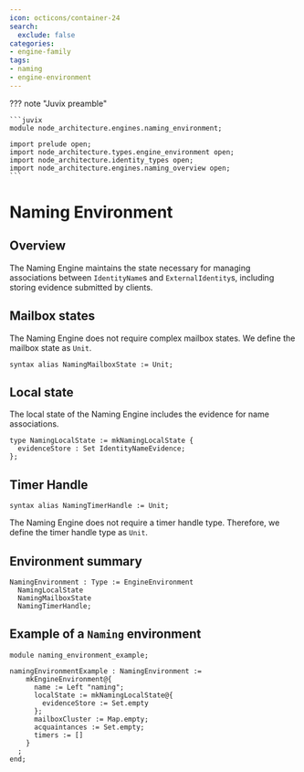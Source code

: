 ```yaml
---
icon: octicons/container-24
search:
  exclude: false
categories:
- engine-family
tags:
- naming
- engine-environment
---
```


??? note "Juvix preamble"

    ```juvix
    module node_architecture.engines.naming_environment;

    import prelude open;
    import node_architecture.types.engine_environment open;
    import node_architecture.identity_types open;
    import node_architecture.engines.naming_overview open;
    ```

# Naming Environment

## Overview

The Naming Engine maintains the state necessary for managing associations between `IdentityName`s and `ExternalIdentity`s, including storing evidence submitted by clients.

## Mailbox states

The Naming Engine does not require complex mailbox states. We define the mailbox state as `Unit`.

```juvix
syntax alias NamingMailboxState := Unit;
```

## Local state

The local state of the Naming Engine includes the evidence for name associations.

```juvix
type NamingLocalState := mkNamingLocalState {
  evidenceStore : Set IdentityNameEvidence;
};
```

## Timer Handle

```juvix
syntax alias NamingTimerHandle := Unit;
```

The Naming Engine does not require a timer handle type. Therefore, we define the timer handle type as `Unit`.

## Environment summary

```juvix
NamingEnvironment : Type := EngineEnvironment 
  NamingLocalState 
  NamingMailboxState 
  NamingTimerHandle;
```

## Example of a `Naming` environment

```juvix extract-module-statements
module naming_environment_example;

namingEnvironmentExample : NamingEnvironment :=
    mkEngineEnvironment@{
      name := Left "naming";
      localState := mkNamingLocalState@{
        evidenceStore := Set.empty
      };
      mailboxCluster := Map.empty;
      acquaintances := Set.empty;
      timers := []
    }
  ;
end;
```
